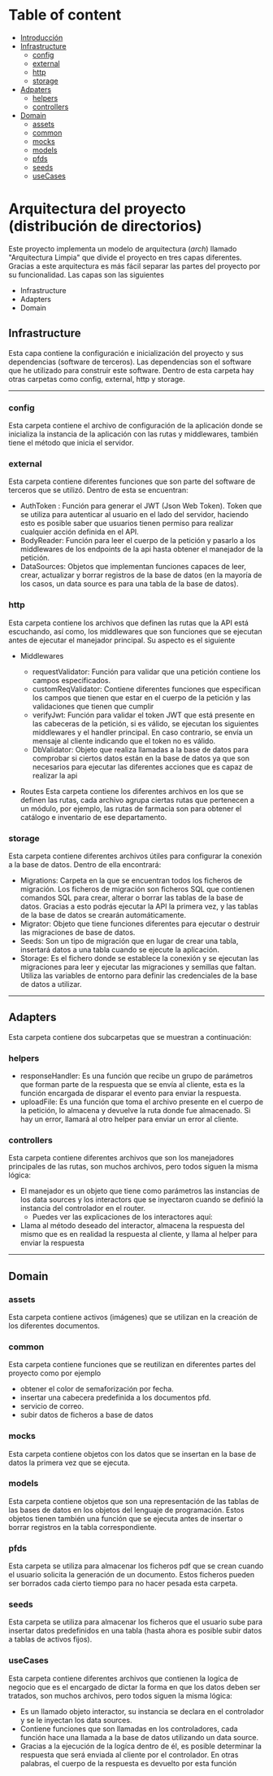 
# Table of content
- [Introducción](#introduction)
- [Infrastructure](#infrastructure)
  - [config](#sub_config)
  - [external](#sub_external)
  - [http](#sub_http)
  - [storage](#sub_storage)
- [Adpaters](#adapters)
  - [helpers](#sub_helpers)
  - [controllers](#sub_controllers)
- [Domain](#domain)
  - [assets](#sub_assets)
  - [common](#sub_common)
  - [mocks](#sub_mocks)
  - [models](#sub_models)
  - [pfds](#sub_pfds)
  - [seeds](#sub_seeds)
  - [useCases](#sub_useCases)

<div id='introduction'/>

# Arquitectura del proyecto (distribución de directorios)

Este proyecto implementa un modelo de arquitectura (*arch*) llamado "Arquitectura Limpia" que divide el proyecto en tres capas diferentes. Gracias a este arquitectura es más fácil separar las partes del proyecto por su funcionalidad. Las capas son las siguientes
- Infrastructure
- Adapters
- Domain


<div id='infrastructure'/>

## Infrastructure

Esta capa contiene la configuración e inicialización del proyecto y sus dependencias (software de terceros). Las dependencias son el software que he utilizado para construir este software.
Dentro de esta carpeta hay otras carpetas como config, external, http y storage.

---------------------------

<div id='sub_config'/>

### config
Esta carpeta contiene el archivo de configuración de la aplicación donde se inicializa la instancia de la aplicación con las rutas y middlewares, también tiene el método que inicia el servidor.

<div id='sub_external'/>

### external
Esta carpeta contiene diferentes funciones que son parte del software de terceros que se utilizó. Dentro de esta se encuentran:
- AuthToken : Función para generar el JWT (Json Web Token). Token que se utiliza para autenticar al usuario en el lado del servidor, haciendo esto es posible saber que usuarios tienen permiso para realizar cualquier acción definida en el API.
- BodyReader: Función para leer el cuerpo de la petición y pasarlo a los middlewares de los endpoints de la api hasta obtener el manejador de la petición.
- DataSources: Objetos que implementan funciones capaces de leer, crear, actualizar y borrar registros de la base de datos (en la mayoría de los casos, un data source es para una tabla de la base de datos).


<div id='sub_http'/>

### http
Esta carpeta contiene los archivos que definen las rutas que la API está escuchando, así como, los middlewares que son funciones que se ejecutan antes de ejecutar el manejador principal. Su aspecto es el siguiente
- Middlewares
  - requestValidator: Función para validar que una petición contiene los campos especificados.
  - customReqValidator: Contiene diferentes funciones que especifican los campos que tienen que estar en el cuerpo de la petición y las validaciones que tienen que cumplir
  - verifyJwt: Función para validar el token JWT que está presente en las cabeceras de la petición, si es válido, se ejecutan los siguientes middlewares y el handler principal. En caso contrario, se envía un mensaje al cliente indicando que el token no es válido.
  - DbValidator: Objeto que realiza llamadas a la base de datos para comprobar si ciertos datos están en la base de datos ya que son necesarios para ejecutar las diferentes acciones que es capaz de realizar la api
- Routes
  Esta carpeta contiene los diferentes archivos en los que se definen las rutas, cada archivo agrupa ciertas rutas que pertenecen a un módulo, por ejemplo, las rutas de farmacia son para obtener el catálogo e inventario de ese departamento.
  
  <div id='sub_storage'/>

### storage
 Esta carpeta contiene diferentes archivos útiles para configurar la conexión a la base de datos. Dentro de ella encontrará:
 - Migrations: Carpeta en la que se encuentran todos los ficheros de migración. Los ficheros de migración son ficheros SQL que contienen comandos SQL para crear, alterar o borrar las tablas de la base de datos. Gracias a esto podrás ejecutar la API la primera vez, y las tablas de la base de datos se crearán automáticamente.
 - Migrator: Objeto que tiene funciones diferentes para ejecutar o destruir las migraciones de base de datos.
 - Seeds: Son un tipo de migración que en lugar de crear una tabla, insertará datos a una tabla cuando se ejecute la aplicación.
 - Storage: Es el fichero donde se establece la conexión y se ejecutan las migraciones para leer y ejecutar las migraciones y semillas que faltan. Utiliza las variables de entorno para definir las credenciales de la base de datos a utilizar.

------------------------------

<div id='adapters'/>

## Adapters
Esta carpeta contiene dos subcarpetas que se muestran a continuación:

<div id='sub_helpers'/>

### helpers
- responseHandler: Es una función que recibe un grupo de parámetros que forman parte de la respuesta que se envía al cliente, esta es la función encargada de disparar el evento para enviar la respuesta.
- uploadFile: Es una función que toma el archivo presente en el cuerpo de la petición, lo almacena y devuelve la ruta donde fue almacenado. Si hay un error, llamará al otro helper para enviar un error al cliente.

<div id='sub_controllers'/>

### controllers
Esta carpeta contiene diferentes archivos que son los manejadores principales de las rutas, son muchos archivos, pero todos siguen la misma lógica:
- El manejador es un objeto que tiene como parámetros las instancias de los data sources y los interactors que se inyectaron cuando se definió la instancia del controlador en el router.
  - Puedes ver las explicaciones de los interactores aquí:
- Llama al método deseado del interactor, almacena la respuesta del mismo que es en realidad la respuesta al cliente, y llama al helper para enviar la respuesta

--------------------------------

<div id='domain'/>

## Domain

<div id='sub_assets'/>

### assets
Esta carpeta contiene activos (imágenes) que se utilizan en la creación de los diferentes documentos.

<div id='sub_common'/>

### common
Esta carpeta contiene funciones que se reutilizan en diferentes partes del proyecto como por ejemplo 
- obtener el color de semaforización por fecha.
- insertar una cabecera predefinida a los documentos pfd.
- servicio de correo.
- subir datos de ficheros a base de datos

<div id='sub_mocks'/>

### mocks
Esta carpeta contiene objetos con los datos que se insertan en la base de datos la primera vez que se ejecuta.

<div id='sub_models'/>

### models
Esta carpeta contiene objetos que son una representación de las tablas de las bases de datos en los objetos del lenguaje de programación. Estos objetos tienen también una función que se ejecuta antes de insertar o borrar registros en la tabla correspondiente.

<div id='sub_pdfs'/>

### pfds
Esta carpeta se utiliza para almacenar los ficheros pdf que se crean cuando el usuario solicita la generación de un documento. Estos ficheros pueden ser borrados cada cierto tiempo para no hacer pesada esta carpeta.

<div id='sub_seeds'/>

### seeds
Esta carpeta se utiliza para almacenar los ficheros que el usuario sube para insertar datos predefinidos en una tabla (hasta ahora es posible subir datos a tablas de activos fijos).

<div id='sub_useCases'/>

### useCases
Esta carpeta contiene diferentes archivos que contienen la logíca de negocio que es el encargado de dictar la forma en que los datos deben ser tratados, son muchos archivos, pero todos siguen la misma lógica:
- Es un llamado objeto interactor, su instancia se declara en el controlador y se le inyectan los data sources.
- Contiene funciones que son llamadas en los controladores, cada función hace una llamada a la base de datos utilizando un data source.
- Gracias a la ejecución de la logíca dentro de él, es posible determinar la respuesta que será enviada al cliente por el controlador. En otras palabras, el cuerpo de la respuesta es devuelto por esta función